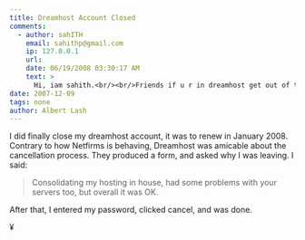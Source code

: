 ```yaml
---
title: Dreamhost Account Closed
comments:
  - author: sahITH
    email: sahithp@gmail.com
    ip: 127.0.0.1
    url:
    date: 06/19/2008 03:30:17 AM
    text: >
      Hi, iam sahith.<br/><br/>Friends if u r in dreamhost get out of there,they are blood and money suckers,yesterday disabled my account without any warning.And they are not so best.,their server always down.<br/><br/>If you are in dreamhost,,get out of there and choose another best host.
date: 2007-12-09
tags: none
author: Albert Lash
---
```

I did finally close my dreamhost account, it was to renew in January 2008. Contrary to how Netfirms is behaving, Dreamhost was amicable about the cancellation process. They produced a form, and asked why I was leaving. I said:

<blockquote>Consolidating my hosting in house, had some problems with your servers too, but overall it was OK. </blockquote>

After that, I entered my password, clicked cancel, and was done.

¥

